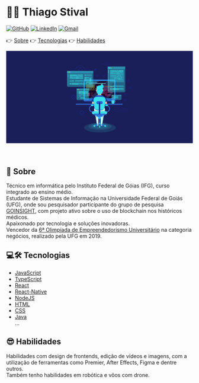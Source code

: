 # 👨‍💻 Thiago Stival
[![GitHub](https://img.shields.io/badge/-Github-000?style=flat-square&logo=Github&logoColor=white&link=https://github.com/thiagostival)](https://github.com/thiagostival)
[![LinkedIn](https://img.shields.io/badge/-LinkedIn-blue?style=flat-square&logo=Linkedin&logoColor=white&link=https://www.linkedin.com/in/thiago-stival/)](https://www.linkedin.com/in/thiago-stival/)
[![Gmail](https://img.shields.io/badge/-Gmail-c14438?style=flat-square&logo=Gmail&logoColor=white&link=mailto:thiagofilipestival5@gmail.com)](mailto:thiagofilipestival5@gmail.com)

👉 [Sobre](#sobre)     👉 [Tecnologias](#tecnologias)     👉 [Habilidades](#habilidades)


![banner](https://github.com/thiagostival/thiagostival/blob/master/banner1.jpg)

<br/>
<h2 id="sobre">📖 Sobre</h2>

Técnico em informática pelo Instituto Federal de Góias (IFG), curso integrado ao ensino médio.  
Estudante de Sistemas de Informação na Universidade Federal de Goiás (UFG), onde sou pesquisador participante do grupo de pesquisa [GOINSIGHT](http://ww2.inf.ufg.br/~insight/), com projeto ativo sobre o uso de blockchain nos históricos médicos.  
Apaixonado por tecnologia e soluções inovadoras.  
Vencedor da [6ª Olimpíada de Empreendedorismo Universitário](https://prpi.ufg.br/n/121319-olimpiada-de-empreendedorismo-da-ufg-premia-vencedores) na categoria negócios, realizado pela UFG em 2019.

<h2 id="tecnologias"> 💻🛠 Tecnologias </h2>

- [JavaScript](https://www.javascript.com/)
- [TypeScript](https://www.typescriptlang.org/)
- [React](https://pt-br.reactjs.org/)
- [React-Native](https://reactnative.dev/)
- [NodeJS](https://nodejs.org/en/)
- [HTML](https://developer.mozilla.org/pt-BR/docs/Web/HTML)
- [CSS](https://developer.mozilla.org/pt-BR/docs/Web/CSS)
- [Java](https://www.oracle.com/br/java/)  
...

<h2 id="habilidades"> 😎 Habilidades </h2>

Habilidades com design de frontends, edição de vídeos e imagens, com a utilização de ferramentas como Premier, After Effects, Figma e dentre outros.  
Também tenho habilidades em robótica e vôos com drone.

